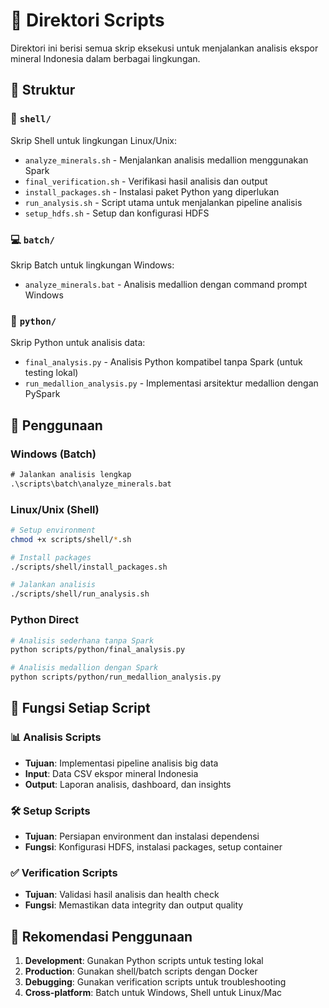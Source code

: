 # 📜 Direktori Scripts

Direktori ini berisi semua skrip eksekusi untuk menjalankan analisis ekspor mineral Indonesia dalam berbagai lingkungan.

## 📁 Struktur

### 🐧 `shell/`
Skrip Shell untuk lingkungan Linux/Unix:
- `analyze_minerals.sh` - Menjalankan analisis medallion menggunakan Spark
- `final_verification.sh` - Verifikasi hasil analisis dan output
- `install_packages.sh` - Instalasi paket Python yang diperlukan
- `run_analysis.sh` - Script utama untuk menjalankan pipeline analisis
- `setup_hdfs.sh` - Setup dan konfigurasi HDFS

### 💻 `batch/`
Skrip Batch untuk lingkungan Windows:
- `analyze_minerals.bat` - Analisis medallion dengan command prompt Windows

### 🐍 `python/`
Skrip Python untuk analisis data:
- `final_analysis.py` - Analisis Python kompatibel tanpa Spark (untuk testing lokal)
- `run_medallion_analysis.py` - Implementasi arsitektur medallion dengan PySpark

## 🚀 Penggunaan

### Windows (Batch)
```cmd
# Jalankan analisis lengkap
.\scripts\batch\analyze_minerals.bat
```

### Linux/Unix (Shell)
```bash
# Setup environment
chmod +x scripts/shell/*.sh

# Install packages
./scripts/shell/install_packages.sh

# Jalankan analisis
./scripts/shell/run_analysis.sh
```

### Python Direct
```bash
# Analisis sederhana tanpa Spark
python scripts/python/final_analysis.py

# Analisis medallion dengan Spark
python scripts/python/run_medallion_analysis.py
```

## 🔧 Fungsi Setiap Script

### 📊 Analisis Scripts
- **Tujuan**: Implementasi pipeline analisis big data
- **Input**: Data CSV ekspor mineral Indonesia
- **Output**: Laporan analisis, dashboard, dan insights

### 🛠️ Setup Scripts  
- **Tujuan**: Persiapan environment dan instalasi dependensi
- **Fungsi**: Konfigurasi HDFS, instalasi packages, setup container

### ✅ Verification Scripts
- **Tujuan**: Validasi hasil analisis dan health check
- **Fungsi**: Memastikan data integrity dan output quality

## 🎯 Rekomendasi Penggunaan

1. **Development**: Gunakan Python scripts untuk testing lokal
2. **Production**: Gunakan shell/batch scripts dengan Docker
3. **Debugging**: Gunakan verification scripts untuk troubleshooting
4. **Cross-platform**: Batch untuk Windows, Shell untuk Linux/Mac